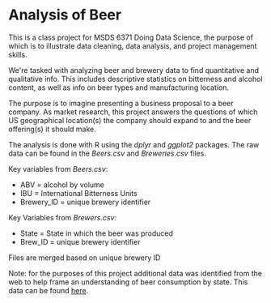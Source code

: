 # Analysis of Beer

This is a class project for MSDS 6371 Doing Data Science, the purpose of which is to illustrate data cleaning, data analysis, and project management skills. 

We're tasked with analyzing beer and brewery data to find quantitative and qualitative info.  This includes descriptive statistics on bitterness and alcohol content, as well as info on beer types and manufacturing location.

The purpose is to imagine presenting a business proposal to a beer company.  As market research, this project answers the questions of which US geographical location(s) the company should expand to and the beer offering(s) it should make.

The analysis is done with R using the *dplyr* and *ggplot2* packages.  The raw data can be found in the *Beers.csv* and *Breweries.csv* files.

Key variables from *Beers.csv*:
* ABV = alcohol by volume
* IBU = International Bitterness Units
* Brewery_ID = unique brewery identifier

Key Variables from *Brewers.csv:*
* State = State in which the beer was produced 
* Brew_ID = unique brewery identifier

Files are merged based on unique brewery ID

Note: for the purposes of this project additional data was identified from the web to help frame an understanding of beer consumption by state. This data can be found [here](http://scottjanish.com/map-per-capita-gallons-beer-consumed-per-adult-state).
